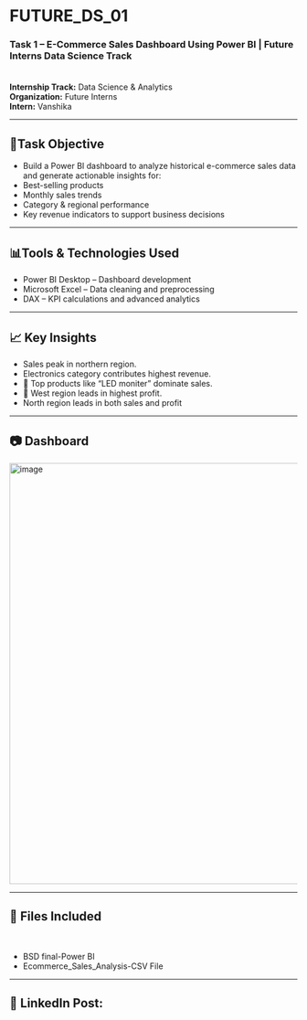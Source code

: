 # FUTURE_DS_01
<h3>Task 1 – E-Commerce Sales Dashboard Using Power BI | Future Interns Data Science Track <br><br></h3>
<b>Internship Track:</b> Data Science & Analytics<br>
<b>Organization:</b>  Future Interns<br>
<b>Intern:</b>  Vanshika<br>
<hr>
<h2>📌Task Objective<br></h2>
<ul>
<li>Build a Power BI dashboard to analyze historical e-commerce sales data and generate actionable insights for:<br></li>
<li>Best-selling products<br></li>
<li>Monthly sales trends<br></li>
<li>Category & regional performance<br></li>
<li>Key revenue indicators to support business decisions<br></li>
</ul>
<hr>
<h2>📊Tools & Technologies Used<br></h2>
<ul>
<li>Power BI Desktop – Dashboard development<br></li>
<li>Microsoft Excel – Data cleaning and preprocessing<br></li>
<li>DAX – KPI calculations and advanced analytics<br></li>
</ul>
<hr>

<h2>📈 Key Insights<br></h2>
<ul>
<li>Sales peak in northern region.<br></li>
<li>Electronics category contributes highest revenue.<br></li>
<li>🥇 Top products like “LED moniter” dominate sales.<br></li>
<li>📍 West region leads in highest profit.<br></li>
<li>North region leads in both sales and profit<br></li>
</ul>
<hr>
<h2>📷 Dashboard</h2>
<img width="1323" height="737" alt="image" src="https://github.com/user-attachments/assets/427b6398-4479-4339-8afd-2f7bf1edb7af" />
<hr>

<h2>📄 Files Included</h2><br>
<ul>
<li>BSD final-Power BI</li>
<li>Ecommerce_Sales_Analysis-CSV File</li>
</ul>
<hr>
<h2>🔗 LinkedIn Post:</h2>

